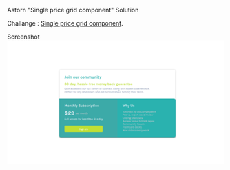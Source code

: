 Astorn "Single price grid component" Solution

Challange : [Single price grid component](https://www.frontendmentor.io/challenges/single-price-grid-component-5ce41129d0ff452fec5abbbc/hub).

Screenshot
![Screenshot](/images/Screenshoot.PNG)
